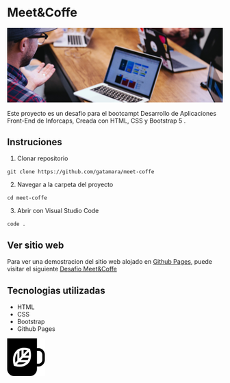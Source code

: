 # Meet&Coffe

![Desafio-Meet&Coffe](/assets/img/bg-hero.png)

Este proyecto es un desafio para el bootcampt Desarrollo de Aplicaciones Front-End de Inforcaps, Creada con HTML, CSS y Bootstrap 5 .


## Instruciones

1. Clonar repositorio

```
git clone https://github.com/gatamara/meet-coffe
```

2. Navegar a la carpeta del proyecto

```
cd meet-coffe
```

3. Abrir con Visual Studio Code

```
code .
```

## Ver sitio web

Para ver una demostracion del sitio web alojado en [Github Pages](https://pages.github.com/), puede visitar el siguiente [Desafio Meet&Coffe](https://gatamara.github.io/meet-coffe/)

## Tecnologias utilizadas

- HTML
- CSS
- Bootstrap
- Github Pages

![Desafio](/assets/img/coffee-cup.svg)